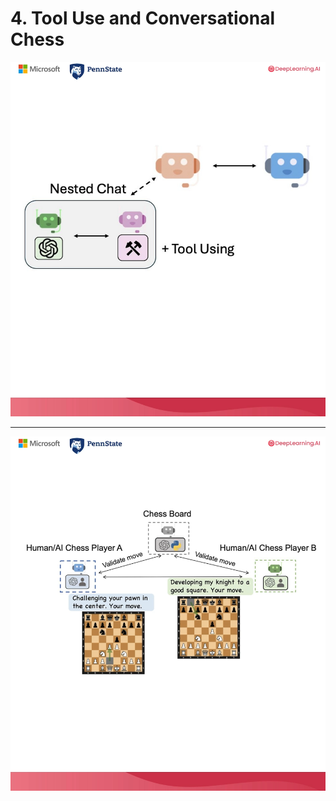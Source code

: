 # 4. Tool Use and Conversational Chess

![](Slides/videoframe_23335.png)

---

![](Slides/videoframe_53788.png)

